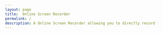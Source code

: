 ```yaml
---
layout: page
title:  Online Screen Recorder
permalink: /
description: A Online Screen Recorder allowing you to directly record from the browser and download the record as WEBM or GIF file.
---
```


